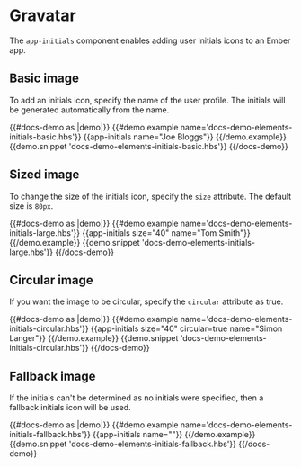 # Gravatar

The `app-initials` component enables adding user initials icons to an Ember app.

## Basic image

To add an initials icon, specify the name of the user profile. The initials will be generated automatically from the name.

{{#docs-demo as |demo|}}
	{{#demo.example name='docs-demo-elements-initials-basic.hbs'}}
		{{app-initials name="Joe Bloggs"}}
	{{/demo.example}}
	{{demo.snippet 'docs-demo-elements-initials-basic.hbs'}}
{{/docs-demo}}

## Sized image

To change the size of the initials icon, specify the `size` attribute. The default size is `80px`.

{{#docs-demo as |demo|}}
	{{#demo.example name='docs-demo-elements-initials-large.hbs'}}
		{{app-initials size="40" name="Tom Smith"}}
	{{/demo.example}}
	{{demo.snippet 'docs-demo-elements-initials-large.hbs'}}
{{/docs-demo}}

## Circular image

If you want the image to be circular, specify the `circular` attribute as true.

{{#docs-demo as |demo|}}
	{{#demo.example name='docs-demo-elements-initials-circular.hbs'}}
		{{app-initials size="40" circular=true name="Simon Langer"}}
	{{/demo.example}}
	{{demo.snippet 'docs-demo-elements-initials-circular.hbs'}}
{{/docs-demo}}

## Fallback image

If the initials can't be determined as no initials were specified, then a fallback initials icon will be used.

{{#docs-demo as |demo|}}
	{{#demo.example name='docs-demo-elements-initials-fallback.hbs'}}
		{{app-initials name=""}}
	{{/demo.example}}
	{{demo.snippet 'docs-demo-elements-initials-fallback.hbs'}}
{{/docs-demo}}
